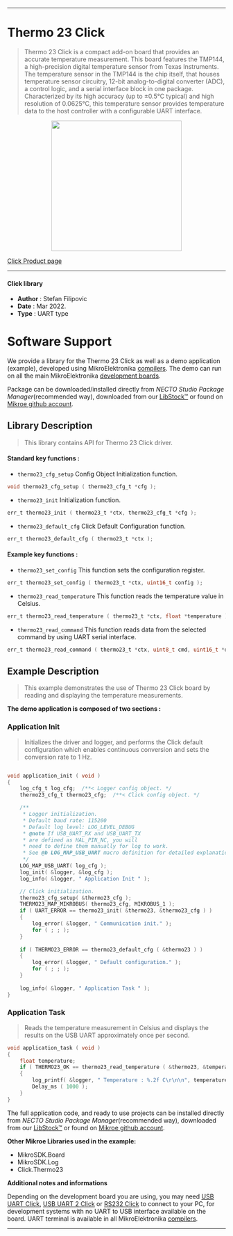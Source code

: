 
---
# Thermo 23 Click

> Thermo 23 Click is a compact add-on board that provides an accurate temperature measurement. This board features the TMP144, a high-precision digital temperature sensor from Texas Instruments. The temperature sensor in the TMP144 is the chip itself, that houses temperature sensor circuitry, 12-bit analog-to-digital converter (ADC), a control logic, and a serial interface block in one package. Characterized by its high accuracy (up to ±0.5°C typical) and high resolution of 0.0625°C, this temperature sensor provides temperature data to the host controller with a configurable UART interface.

<p align="center">
  <img src="https://download.mikroe.com/images/click_for_ide/thermo23_click.png" height=300px>
</p>

[Click Product page](https://www.mikroe.com/thermo-23-click)

---


#### Click library

- **Author**        : Stefan Filipovic
- **Date**          : Mar 2022.
- **Type**          : UART type


# Software Support

We provide a library for the Thermo 23 Click
as well as a demo application (example), developed using MikroElektronika
[compilers](https://www.mikroe.com/necto-studio).
The demo can run on all the main MikroElektronika [development boards](https://www.mikroe.com/development-boards).

Package can be downloaded/installed directly from *NECTO Studio Package Manager*(recommended way), downloaded from our [LibStock&trade;](https://libstock.mikroe.com) or found on [Mikroe github account](https://github.com/MikroElektronika/mikrosdk_click_v2/tree/master/clicks).

## Library Description

> This library contains API for Thermo 23 Click driver.

#### Standard key functions :

- `thermo23_cfg_setup` Config Object Initialization function.
```c
void thermo23_cfg_setup ( thermo23_cfg_t *cfg );
```

- `thermo23_init` Initialization function.
```c
err_t thermo23_init ( thermo23_t *ctx, thermo23_cfg_t *cfg );
```

- `thermo23_default_cfg` Click Default Configuration function.
```c
err_t thermo23_default_cfg ( thermo23_t *ctx );
```

#### Example key functions :

- `thermo23_set_config` This function sets the configuration register.
```c
err_t thermo23_set_config ( thermo23_t *ctx, uint16_t config );
```

- `thermo23_read_temperature` This function reads the temperature value in Celsius.
```c
err_t thermo23_read_temperature ( thermo23_t *ctx, float *temperature );
```

- `thermo23_read_command` This function reads data from the selected command by using UART serial interface.
```c
err_t thermo23_read_command ( thermo23_t *ctx, uint8_t cmd, uint16_t *data_out );
```

## Example Description

> This example demonstrates the use of Thermo 23 Click board by reading and displaying the temperature measurements.

**The demo application is composed of two sections :**

### Application Init

> Initializes the driver and logger, and performs the Click default configuration which enables continuous conversion and sets the conversion rate to 1 Hz.

```c

void application_init ( void )
{
    log_cfg_t log_cfg;  /**< Logger config object. */
    thermo23_cfg_t thermo23_cfg;  /**< Click config object. */

    /** 
     * Logger initialization.
     * Default baud rate: 115200
     * Default log level: LOG_LEVEL_DEBUG
     * @note If USB_UART_RX and USB_UART_TX 
     * are defined as HAL_PIN_NC, you will 
     * need to define them manually for log to work. 
     * See @b LOG_MAP_USB_UART macro definition for detailed explanation.
     */
    LOG_MAP_USB_UART( log_cfg );
    log_init( &logger, &log_cfg );
    log_info( &logger, " Application Init " );

    // Click initialization.
    thermo23_cfg_setup( &thermo23_cfg );
    THERMO23_MAP_MIKROBUS( thermo23_cfg, MIKROBUS_1 );
    if ( UART_ERROR == thermo23_init( &thermo23, &thermo23_cfg ) ) 
    {
        log_error( &logger, " Communication init." );
        for ( ; ; );
    }
    
    if ( THERMO23_ERROR == thermo23_default_cfg ( &thermo23 ) )
    {
        log_error( &logger, " Default configuration." );
        for ( ; ; );
    }
    
    log_info( &logger, " Application Task " );
}

```

### Application Task

> Reads the temperature measurement in Celsius and displays the results on the USB UART approximately once per second.

```c
void application_task ( void )
{
    float temperature;
    if ( THERMO23_OK == thermo23_read_temperature ( &thermo23, &temperature ) ) 
    {
        log_printf( &logger, " Temperature : %.2f C\r\n\n", temperature );
        Delay_ms ( 1000 );
    }
}
```

The full application code, and ready to use projects can be installed directly from *NECTO Studio Package Manager*(recommended way), downloaded from our [LibStock&trade;](https://libstock.mikroe.com) or found on [Mikroe github account](https://github.com/MikroElektronika/mikrosdk_click_v2/tree/master/clicks).

**Other Mikroe Libraries used in the example:**

- MikroSDK.Board
- MikroSDK.Log
- Click.Thermo23

**Additional notes and informations**

Depending on the development board you are using, you may need
[USB UART Click](https://www.mikroe.com/usb-uart-click),
[USB UART 2 Click](https://www.mikroe.com/usb-uart-2-click) or
[RS232 Click](https://www.mikroe.com/rs232-click) to connect to your PC, for
development systems with no UART to USB interface available on the board. UART
terminal is available in all MikroElektronika
[compilers](https://shop.mikroe.com/compilers).

---
